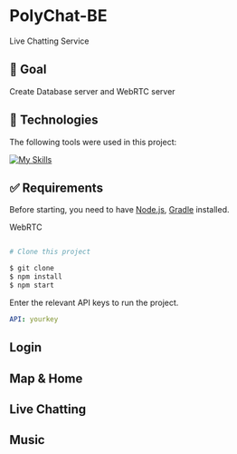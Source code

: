 # PolyChat-BE
Live Chatting Service

## :dart: Goal ##

Create Database server and WebRTC server

## :rocket: Technologies ##

The following tools were used in this project:

[![My Skills](https://skillicons.dev/icons?i=spring,nodejs)](https://skillicons.dev)


## :white_check_mark: Requirements ##

Before starting, you need to have [Node.js](https://nodejs.org/), [Gradle](https://gradle.org/) installed.

WebRTC
```bash

# Clone this project

$ git clone
$ npm install
$ npm start

```

Enter the relevant API keys to run the project.
```yml
API: yourkey
```

## Login ##


## Map & Home ##


## Live Chatting ##


## Music ##
